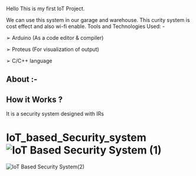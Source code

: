 Hello 
This is my first IoT Project.

We can use this system in our garage and warehouse. This curity system is cost effect and also wi-fi enable.
Tools and Technologies Used: - 

➢ Arduino (As a code editor & compiler) 

➢ Proteus (For visualization of output) 

➢ C/C++ language 


About :-
-------------
How it Works ?
-----------------
It is a security system designed with IRs


# IoT_based_Security_system![IoT Based Security System (1)](https://user-images.githubusercontent.com/111687485/215099140-8d727526-dc32-4cb1-bc8b-bf3b86ea6c63.jpg)
![IoT Based Security System(2)](https://user-images.githubusercontent.com/111687485/215099148-06cf5807-ec2b-4a7e-b3e6-e4fa0d6c50c0.jpg)
